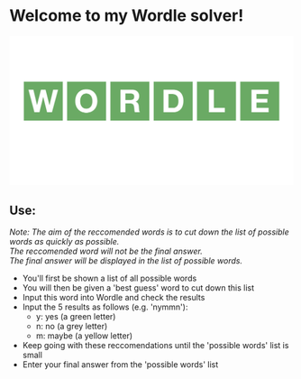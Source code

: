 # Welcome to my Wordle solver!

![](img/wordle_logo.png)

## Use:

_Note: The aim of the reccomended words is to cut down the list of possible words as quickly as possible. \
The reccomended word will not be the final answer. \
The final answer will be displayed in the list of possible words._

- You'll first be shown a list of all possible words
- You will then be given a 'best guess' word to cut down this list
- Input this word into Wordle and check the results
- Input the 5 results as follows (e.g. 'nymmn'):
  - y: yes (a green letter)
  - n: no (a grey letter)
  - m: maybe (a yellow letter)
- Keep going with these reccomendations until the 'possible words' list is small
- Enter your final answer from the 'possible words' list
